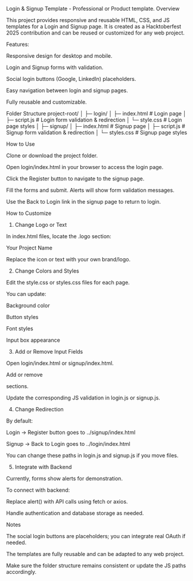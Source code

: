 Login & Signup Template - Professional or Product template.
Overview

This project provides responsive and reusable HTML, CSS, and JS templates for a Login and Signup page.
It is created as a Hacktoberfest 2025 contribution and can be reused or customized for any web project.

Features:

Responsive design for desktop and mobile.

Login and Signup forms with validation.

Social login buttons (Google, LinkedIn) placeholders.

Easy navigation between login and signup pages.

Fully reusable and customizable.

Folder Structure
project-root/
│
├─ login/
│   ├─ index.html       # Login page
│   ├─ script.js         # Login form validation & redirection
│   └─ style.css        # Login page styles
│
├─ signup/
│   ├─ index.html       # Signup page
│   ├─ script.js        # Signup form validation & redirection
│   └─ styles.css       # Signup page styles

How to Use

Clone or download the project folder.

Open login/index.html in your browser to access the login page.

Click the Register button to navigate to the signup page.

Fill the forms and submit. Alerts will show form validation messages.

Use the Back to Login link in the signup page to return to login.

How to Customize
1. Change Logo or Text

In index.html files, locate the .logo section:

<div class="logo">
  <i class="fa-solid fa-graduation-cap"></i>
  <span>Your Project Name</span>
</div>


Replace the icon or text with your own brand/logo.

2. Change Colors and Styles

Edit the style.css or styles.css files for each page.

You can update:

Background color

Button styles

Font styles

Input box appearance

3. Add or Remove Input Fields

Open login/index.html or signup/index.html.

Add or remove <div class="input-box"> sections.

Update the corresponding JS validation in login.js or signup.js.

4. Change Redirection

By default:

Login → Register button goes to ../signup/index.html

Signup → Back to Login goes to ../login/index.html

You can change these paths in login.js and signup.js if you move files.

5. Integrate with Backend

Currently, forms show alerts for demonstration.

To connect with backend:

Replace alert() with API calls using fetch or axios.

Handle authentication and database storage as needed.

Notes

The social login buttons are placeholders; you can integrate real OAuth if needed.

The templates are fully reusable and can be adapted to any web project.

Make sure the folder structure remains consistent or update the JS paths accordingly.
